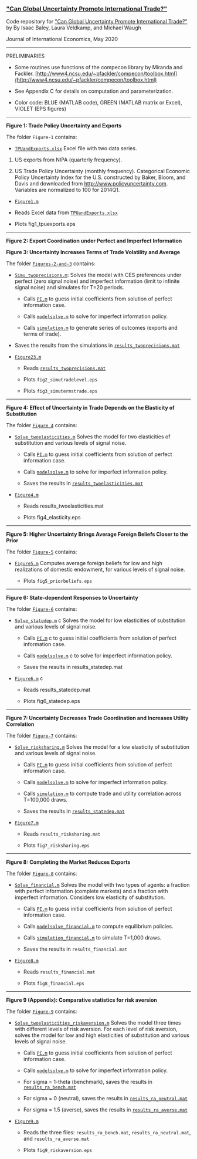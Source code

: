 ### ["Can Global Uncertainty Promote International Trade?"](https://www.waugheconomics.com/uploads/2/2/5/6/22563786/bvw_june2019.pdf)

Code repository for ["Can Global Uncertainty Promote International Trade?"](https://www.waugheconomics.com/uploads/2/2/5/6/22563786/bvw_june2019.pdf) by By Isaac Baley, Laura Veldkamp, and Michael Waugh

Journal of International Economics, May 2020

---

PRELIMINARIES

- Some routines use functions of the compecon library by Miranda and Fackler.
   [http://www4.ncsu.edu/~pfackler/compecon/toolbox.html](http://www4.ncsu.edu/~pfackler/compecon/toolbox.html)

- See Appendix C for details on computation and parameterization.  

- Color code:  BLUE (MATLAB code), GREEN (MATLAB matrix or Excel), VIOLET (EPS figures)

---
**Figure 1: Trade Policy Uncertainty and Exports**

The folder ``Figure-1`` contains:

- [``TPUandExports.xlsx``](Figure-1/TPUandExports.xlsx) Excel file with two data series.  
1.	US exports from NIPA (quarterly frequency).

2.	US Trade Policy Uncertainty (monthly frequency). Categorical Economic Policy Uncertainty Index for the U.S. constructed by Baker, Bloom, and Davis and downloaded from http://www.policyuncertainty.com. Variables are normalized to 100 for 2014Q1.

- [``Figure1.m``](Figure-1/Figure1.m)

 - Reads Excel data from [``TPUandExports.xlsx``](Figure-1/TPUandExports.xlsx)

 - Plots fig1_tpuexports.eps

---

**Figure 2: Export Coordination under Perfect and Imperfect Information**

**Figure 3: Uncertainty Increases Terms of Trade Volatility and Average**

The folder [``Figures-2-and-3``](Figures-2-and-3/) contains:

- [``Simu_twoprecisions.m``](Figures-2-and-3/Simu_twoprecisions.m):
 Solves the model with CES preferences under perfect (zero signal noise) and imperfect information (limit to infinite signal noise) and simulates for T=20 periods.

  - Calls [``PI.m``](Figures-2-and-3/PI.m) to guess initial coefficients from solution of perfect information case.

  - Calls [``modelsolve.m``](Figures-2-and-3/modelsolve.m) to solve for imperfect information policy.

  - Calls [``simulation.m``](Figures-2-and-3/simulation.m) to generate series of outcomes (exports and terms of trade).

- Saves the results from the simulations in [``results_twoprecisions.mat``](Figures-2-and-3/results_twoprecisions.mat)

- [``Figure23.m``](Figures-2-and-3/Figure23.m)

  - Reads [``results_twoprecisions.mat``](Figures-2-and-3/)

  - Plots ``fig2_simutradelevel.eps``

  - Plots ``fig3_simutermstrade.eps``

---
**Figure 4: Effect of Uncertainty in Trade Depends on the Elasticity of Substitution**

The folder [``Figure 4``](Figures-4/) contains:

- [``Solve_twoelasticities.m``](Figures-4/Solve_twoelasticities.m)  Solves the model for two elasticities of substitution and various levels of signal noise.
  - Calls [``PI.m``](Figures-4/PI.m)  to guess initial coefficients from solution of perfect information case.  

  - Calls [``modelsolve.m``](Figures-4/modelsolve.m)  to solve for imperfect information policy.

  - Saves the results in [``results_twoelasticities.mat``](Figures-4/results_twoelasticities.mat)

- [``Figure4.m``](Figures-4/Figure4.m)

  - Reads results_twoelasticities.mat

  - Plots fig4_elasticity.eps

---

**Figure 5: Higher Uncertainty Brings Average Foreign Beliefs Closer to the Prior**

The folder [``Figure-5``](Figure-5/) contains:

- [``Figure5.m``](Figure-5/Figure5.m) Computes average foreign beliefs for low and high realizations of domestic endowment, for various levels of signal noise.

  - Plots ``fig5_priorbeliefs.eps``

---

**Figure 6: State-dependent Responses to Uncertainty**

The folder [``Figure-6``](Figure-6/) contains:

- [``Solve_statedep.m``](Figure-6/Solve_statedep.m) c Solves the model for low elasticities of substitution and various levels of signal noise.

  - Calls [``PI.m``](Figure-6/PI.m) c to guess initial coefficients from solution of perfect information case.

  - Calls [``modelsolve.m``](Figure-6/modelsolve.m) c to solve for imperfect information policy.

  - Saves the results in results_statedep.mat

- [``Figure6.m``](Figure-6/Figure6.m) c

  - Reads results_statedep.mat

  - Plots fig6_statedep.eps

---
**Figure 7: Uncertainty Decreases Trade Coordination and Increases Utility Correlation**

The folder [``Figure-7``](Figure-7/) contains:

- [``Solve_risksharing.m``](Figure-7/Solve_risksharing.m) Solves the model for a low elasticity of substitution and various levels of signal noise.

   - Calls [``PI.m``](Figure-7/PI.m) to guess initial coefficients from solution of perfect information case.  

   - Calls [``modelsolve.m``](Figure-7/modelsolve.m) to solve for imperfect information policy.

   - Calls [``simulation.m``](Figure-7/simulation.m) to compute trade and utility correlation across T=100,000 draws.

   - Saves the results in [``results_statedep.mat``](Figure-7/results_statedep.mat)

- [``Figure7.m``](Figure-7/Figure7.m)

  - Reads ``results_risksharing.mat``

  - Plots ``fig7_risksharing.eps``

---

**Figure 8: Completing the Market Reduces Exports**

The folder [``Figure-8``](Figure-8/) contains:

- [``Solve_financial.m``](Figure-8/Solve_financial.m)  Solves the model with two types of agents: a fraction with perfect information (complete markets) and a fraction with imperfect information. Considers low elasticity of substitution.

  - Calls [``PI.m``](Figure-8/PI.m)  to guess initial coefficients from solution of perfect information case.  

  - Calls [``modelsolve_financial.m``](Figure-8/modelsolve_financial.m)  to compute equilibrium policies.

  - Calls [``simulation_financial.m``](Figure-8/simulation_financial.m)  to simulate T=1,000 draws.  

  - Saves the results in ``results_financial.mat``

- [``Figure8.m``](Figure-8/Figure8.m)

  - Reads ``results_financial.mat``

  - Plots ``fig8_financial.eps``

---

**Figure 9 (Appendix): Comparative statistics for risk aversion**

The folder [``Figure-9``](Figure-9/) contains:

- [``Solve_twoelasticities_riskaversion.m``](Figure-9/Solve_twoelasticities_riskaversion.m)  Solves the model three times with different levels of risk aversion. For each level of risk aversion, solves the model for low and high elasticities of substitution and various levels of signal noise.

  - Calls [``PI.m``](Figure-9/PI.m)  to guess initial coefficients from solution of perfect information case.

  - Calls [``modelsolve.m``](Figure-9/modelsolve.m)  to solve for imperfect information policy.

  - For sigma = 1-theta (benchmark), saves the results in [``results_ra_bench.mat``](Figure-9/)

  - For sigma = 0 (neutral), saves the results in [``results_ra_neutral.mat``](Figure-9/)

  - For sigma = 1.5 (averse), saves the results in [``results_ra_averse.mat``](Figure-9/)

- [``Figure9.m``](Figure-9/Figure9.m)

  - Reads the three files: ``results_ra_bench.mat``, ``results_ra_neutral.mat``, and  ``results_ra_averse.mat``

  - Plots ``fig9_riskaversion.eps``
